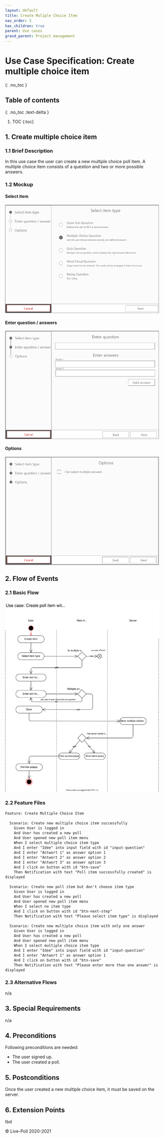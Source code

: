 ```yaml
---
layout: default
title: Create Muliple Choice Item
nav_order: 3
has_children: true
parent: Use cases
grand_parent: Project management
---
```

# Use Case Specification: Create multiple choice item
{: .no_toc }

## Table of contents
{: .no_toc .text-delta }

1. TOC
{:toc}

## 1. Create multiple choice item
### 1.1 Brief Description
In this use case the user can create a new multiple choice poll item. A multiple choice item consists of a question and two or more possible answers.
### 1.2 Mockup
#### Select item
![Mock-1](../../media/use-cases/create-multiple-choice-item/step-1.png)
#### Enter question / answers
![Mock-2](../../media/use-cases/create-multiple-choice-item/step-2.png)
#### Options
![Mock-3](../../media/use-cases/create-multiple-choice-item/step-3.png)

## 2. Flow of Events
### 2.1 Basic Flow
![Activity diagram](../../media/use-cases/create-multiple-choice-item/activity-diagram.svg)

### 2.2 Feature Files
```gherkin
Feature: Create Multiple Choice Item

  Scenario: Create new multiple choice item successfully
    Given User is logged in
    And User has created a new poll
    And User opened new poll item menu
    When I select multiple choice item type
    And I enter "Idee" into input field with id "input-question"
    And I enter "Antwort 1" as answer option 1
    And I enter "Antwort 2" as answer option 2
    And I enter "Antwort 3" as answer option 3
    And I click on button with id "btn-save"
    Then Notification with text "Poll item successfully created" is displayed

  Scenario: Create new poll item but don't choose item type
    Given User is logged in
    And User has created a new poll
    And User opened new poll item menu
    When I select no item type
    And I click on button with id "btn-next-step"
    Then Notification with text "Please select item type" is displayed

  Scenario: Create new multiple choice item with only one answer
    Given User is logged in
    And User has created a new poll
    And User opened new poll item menu
    When I select multiple choice item type
    And I enter "Idee" into input field with id "input-question"
    And I enter "Antwort 1" as answer option 1
    And I click on button with id "btn-save"
    Then Notification with text "Please enter more than one answer" is displayed
```
### 2.3 Alternative Flows
n/a
## 3. Special Requirements
n/a
## 4. Preconditions
Following preconditions are needed:
- The user signed up.
- The user created a poll.
## 5. Postconditions
Once the user created a new multiple choice item, it must be saved on the server.
## 6. Extension Points
tbd

© Live-Poll 2020-2021